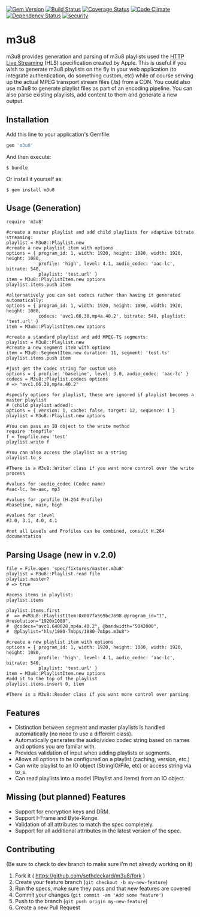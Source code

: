 [![Gem Version](https://badge.fury.io/rb/m3u8.svg)](http://badge.fury.io/rb/m3u8)
[![Build Status](https://travis-ci.org/sethdeckard/m3u8.svg?branch=master)](https://travis-ci.org/sethdeckard/m3u8)
[![Coverage Status](https://coveralls.io/repos/sethdeckard/m3u8/badge.png)](https://coveralls.io/r/sethdeckard/m3u8)
[![Code Climate](https://codeclimate.com/github/sethdeckard/m3u8/badges/gpa.svg)](https://codeclimate.com/github/sethdeckard/m3u8)
[![Dependency Status](https://gemnasium.com/sethdeckard/m3u8.svg)](https://gemnasium.com/sethdeckard/m3u8)
[![security](https://hakiri.io/github/sethdeckard/m3u8/master.svg)](https://hakiri.io/github/sethdeckard/m3u8/master)
# m3u8

m3u8 provides generation and parsing of m3u8 playlists used the [HTTP Live Streaming](https://developer.apple.com/library/ios/documentation/networkinginternet/conceptual/streamingmediaguide/Introduction/Introduction.html#//apple_ref/doc/uid/TP40008332-CH1-SW1) (HLS) specification created by Apple. This is useful if you wish to generate m3u8 playlists on the fly in your web application (to integrate authentication, do something custom,  etc) while of course serving up the actual MPEG transport stream files (.ts) from a CDN. You could also use m3u8 to generate playlist files as part of an encoding pipeline. You can also parse existing playlists, add content to them and generate a new output.

## Installation

Add this line to your application's Gemfile:

```ruby
gem 'm3u8'
```

And then execute:

    $ bundle

Or install it yourself as:

    $ gem install m3u8

## Usage (Generation)


	require 'm3u8'
	
	#create a master playlist and add child playlists for adaptive bitrate streaming:
	playlist = M3u8::Playlist.new
    #create a new playlist item with options
    options = { program_id: 1, width: 1920, height: 1080, width: 1920, height: 1080, 
                profile: 'high', level: 4.1, audio_codec: 'aac-lc', bitrate: 540, 
                playlist: 'test.url' }
    item = M3u8::PlaylistItem.new options
    playlist.items.push item

    #alternatively you can set codecs rather than having it generated automatically:
    options = { program_id: 1, width: 1920, height: 1080, width: 1920, height: 1080, 
                codecs: 'avc1.66.30,mp4a.40.2', bitrate: 540, playlist: 'test.url' }
    item = M3u8::PlaylistItem.new options
    
    #create a standard playlist and add MPEG-TS segments:
    playlist = M3u8::Playlist.new
    #create a new segment item with options
    item = M3u8::SegmentItem.new duration: 11, segment: 'test.ts'
    playlist.items.push item
    
    #just get the codec string for custom use
    options = { profile: 'baseline', level: 3.0, audio_codec: 'aac-lc' }
    codecs = M3u8::Playlist.codecs options
    # => "avc1.66.30,mp4a.40.2"
	
	#specify options for playlist, these are ignored if playlist becomes a master playlist
    # (child playlist added):
	options = { version: 1, cache: false, target: 12, sequence: 1 }
    playlist = M3u8::Playlist.new options
    
    #You can pass an IO object to the write method
    require 'tempfile'
    f = Tempfile.new 'test'
    playlist.write f
   
  	#You can also access the playlist as a string
  	playlist.to_s

    #There is a M3u8::Writer class if you want more control over the write process
    
    #values for :audio_codec (Codec name)
    #aac-lc, he-aac, mp3
    
    #values for :profile (H.264 Profile)
    #baseline, main, high
    
    #values for :level
    #3.0, 3.1, 4.0, 4.1
    
    #not all Levels and Profiles can be combined, consult H.264 documentation

## Parsing Usage (new in v.2.0)

    file = File.open 'spec/fixtures/master.m3u8'
    playlist = M3u8::Playlist.read file
    playlist.master?
    # => true

    #acess items in playlist:
    playlist.items

    playlist.items.first
    #  => #<M3u8::PlaylistItem:0x007fa569bc7698 @program_id="1", @resolution="1920x1080", 
    #  @codecs="avc1.640028,mp4a.40.2", @bandwidth="5042000", 
    #  @playlist="hls/1080-7mbps/1080-7mbps.m3u8">

    #create a new playlist item with options
    options = { program_id: 1, width: 1920, height: 1080, width: 1920, height: 1080, 
                profile: 'high', level: 4.1, audio_codec: 'aac-lc', bitrate: 540, 
                playlist: 'test.url' }
    item = M3u8::PlaylistItem.new options
    #add it to the top of the playlist
    playlist.items.insert 0, item

    #There is a M3u8::Reader class if you want more control over parsing
	
## Features
* Distinction between segment and master playlists is handled automatically (no need to use a different class).
* Automatically generates the audio/video codec string based on names and options you are familar with.
* Provides validation of input when adding playlists or segments.
* Allows all options to be configured on a playlist (caching, version, etc.)
* Can write playlist to an IO object (StringIO/File, etc) or access string via to_s.
* Can read playlists into a model (Playlist and Items) from an IO object.

## Missing (but planned) Features 
* Support for encryption keys and DRM.
* Support I-Frame and Byte-Range.
* Validation of all attributes to match the spec completely.
* Support for all additional attributes in the latest version of the spec.

## Contributing

(Be sure to check to dev branch to make sure I'm not already working on it)

1. Fork it ( https://github.com/sethdeckard/m3u8/fork )
2. Create your feature branch (`git checkout -b my-new-feature`)
3. Run the specs, make sure they pass and that new features are covered
4. Commit your changes (`git commit -am 'Add some feature'`)
5. Push to the branch (`git push origin my-new-feature`)
6. Create a new Pull Request
